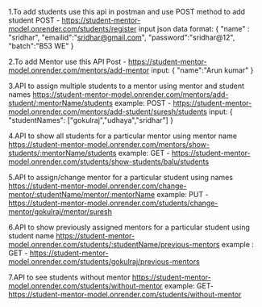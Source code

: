 1.To add students use this api in postman and use POST method to add student 
POST - https://student-mentor-model.onrender.com/students/register
input json data format:
{
    "name" : "sridhar",
    "emailid":"sridhar@gmail.com",
    "password":"sridhar@12",
    "batch":"B53 WE"
}

2.To add Mentor use this API
Post - https://student-mentor-model.onrender.com/mentors/add-mentor
input:
{
    "name":"Arun kumar"
}

3.API to assign multiple students to a mentor using mentor and student names
https://student-mentor-model.onrender.com/mentors/add-student/:mentorName/students
example:
POST - https://student-mentor-model.onrender.com/mentors/add-student/suresh/students
input:
{
    "studentNames": ["gokulraj","udhaya","sridhar"]
}

4.API to show all students for a particular mentor using mentor name
https://student-mentor-model.onrender.com/mentors/show-students/:mentorName/students
example:
GET - https://student-mentor-model.onrender.com/students/show-students/balu/students

5.API to assign/change mentor for a particular student using names
https://student-mentor-model.onrender.com/change-mentor/:studentName/mentor/:mentorName
example:
PUT - https://student-mentor-model.onrender.com/students/change-mentor/gokulraj/mentor/suresh

6.API to show previously assigned mentors for a particular student using student name
https://student-mentor-model.onrender.com/students/:studentName/previous-mentors
example :
GET - https://student-mentor-model.onrender.com/students/gokulraj/previous-mentors

7.API to see students without mentor
https://student-mentor-model.onrender.com/students/without-mentor
example:
GET- https://student-mentor-model.onrender.com/students/without-mentor
